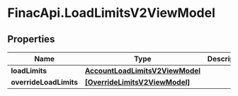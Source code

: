 # FinacApi.LoadLimitsV2ViewModel

## Properties
Name | Type | Description | Notes
------------ | ------------- | ------------- | -------------
**loadLimits** | [**AccountLoadLimitsV2ViewModel**](AccountLoadLimitsV2ViewModel.md) |  | [optional] 
**overrideLoadLimits** | [**[OverrideLimitsV2ViewModel]**](OverrideLimitsV2ViewModel.md) |  | [optional] 
